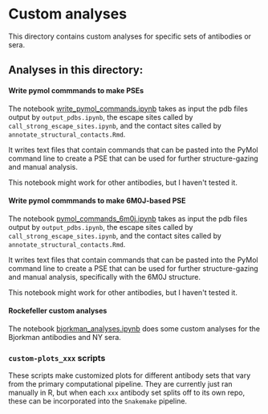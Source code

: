 # Custom analyses

This directory contains custom analyses for specific sets of antibodies or sera.

## Analyses in this directory:
#### Write pymol commmands to make PSEs
The notebook [write_pymol_commands.ipynb](./write_pymol_commands.ipynb) takes as input the pdb files output by `output_pdbs.ipynb`, the escape sites called by `call_strong_escape_sites.ipynb`, and the contact sites called by `annotate_structural_contacts.Rmd`.

It writes text files that contain commands that can be pasted into the PyMol command line to create a PSE that can be used for further structure-gazing and manual analysis.

This notebook might work for other antibodies, but I haven't tested it.

#### Write pymol commmands to make 6M0J-based PSE
The notebook [pymol_commands_6m0j.ipynb](./pymol_commands_6m0j.ipynb) takes as input the pdb files output by `output_pdbs.ipynb`, the escape sites called by `call_strong_escape_sites.ipynb`, and the contact sites called by `annotate_structural_contacts.Rmd`.

It writes text files that contain commands that can be pasted into the PyMol command line to create a PSE that can be used for further structure-gazing and manual analysis, specifically with the 6M0J structure.

This notebook might work for other antibodies, but I haven't tested it.

#### Rockefeller custom analyses
The notebook [bjorkman_analyses.ipynb](bjorkman_analyses.ipynb) does some custom analyses for the Bjorkman antibodies and NY sera. 

### `custom-plots_xxx` scripts
These scripts make customized plots for different antibody sets that vary from the primary computational pipeline. They are currently just ran manually in R, but when each `xxx` antibody set splits off to its own repo, these can be incorporated into the `Snakemake` pipeline.
